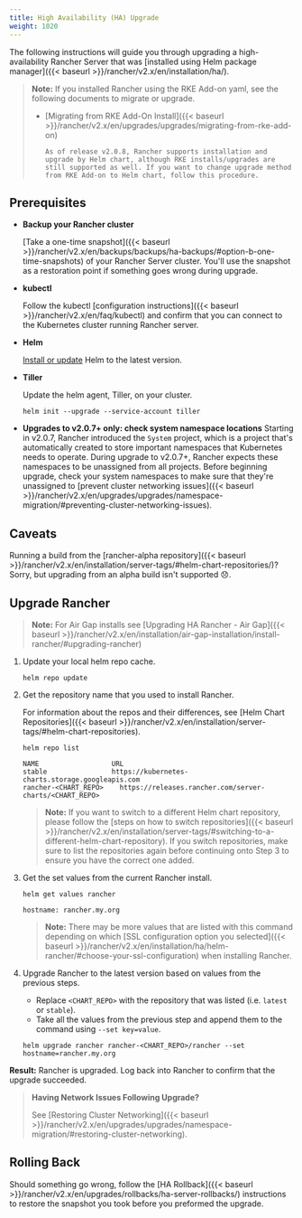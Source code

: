 ```yaml
---
title: High Availability (HA) Upgrade
weight: 1020
---
```


The following instructions will guide you through upgrading a high-availability Rancher Server that was [installed using Helm package manager]({{< baseurl >}}/rancher/v2.x/en/installation/ha/).

>**Note:** If you installed Rancher using the RKE Add-on yaml, see the following documents to migrate or upgrade.
>
>* [Migrating from RKE Add-On Install]({{< baseurl >}}/rancher/v2.x/en/upgrades/upgrades/migrating-from-rke-add-on)
>
>       As of release v2.0.8, Rancher supports installation and upgrade by Helm chart, although RKE installs/upgrades are still supported as well. If you want to change upgrade method from RKE Add-on to Helm chart, follow this procedure.


## Prerequisites

- **Backup your Rancher cluster**

    [Take a one-time snapshot]({{< baseurl >}}/rancher/v2.x/en/backups/backups/ha-backups/#option-b-one-time-snapshots)
    of your Rancher Server cluster. You'll use the snapshot as a restoration point if something goes wrong during upgrade.

- **kubectl**

    Follow the kubectl [configuration instructions]({{< baseurl >}}/rancher/v2.x/en/faq/kubectl) and confirm that you can connect to the Kubernetes cluster running Rancher server.

- **Helm**

    [Install or update](https://docs.helm.sh/using_helm/#installing-helm) Helm to the latest version.

- **Tiller**

    Update the helm agent, Tiller, on your cluster.

    ```
    helm init --upgrade --service-account tiller
    ```
- **Upgrades to v2.0.7+ only: check system namespace locations**
     Starting in v2.0.7, Rancher introduced the `System` project, which is a project that's automatically created to store important namespaces that Kubernetes needs to operate. During upgrade to v2.0.7+, Rancher expects these namespaces to be unassigned from all projects. Before beginning upgrade, check your system namespaces to make sure that they're unassigned to [prevent cluster networking issues]({{< baseurl >}}/rancher/v2.x/en/upgrades/upgrades/namespace-migration/#preventing-cluster-networking-issues).

## Caveats

Running a build from the [rancher-alpha repository]({{< baseurl >}}/rancher/v2.x/en/installation/server-tags/#helm-chart-repositories/)? Sorry, but upgrading from an alpha build isn't supported 😞.

## Upgrade Rancher

> **Note:** For Air Gap installs see [Upgrading HA Rancher - Air Gap]({{< baseurl >}}/rancher/v2.x/en/installation/air-gap-installation/install-rancher/#upgrading-rancher)

1. Update your local helm repo cache.

    ```
    helm repo update
    ```

2. Get the repository name that you used to install Rancher.

    For information about the repos and their differences, see [Helm Chart Repositories]({{< baseurl >}}/rancher/v2.x/en/installation/server-tags/#helm-chart-repositories).

    ```
    helm repo list

    NAME          	      URL
    stable        	      https://kubernetes-charts.storage.googleapis.com
    rancher-<CHART_REPO>	https://releases.rancher.com/server-charts/<CHART_REPO>
    ```

    > **Note:** If you want to switch to a different Helm chart repository, please follow the [steps on how to switch repositories]({{< baseurl >}}/rancher/v2.x/en/installation/server-tags/#switching-to-a-different-helm-chart-repository). If you switch repositories, make sure to list the repositories again before continuing onto Step 3 to ensure you have the correct one added.

3. Get the set values from the current Rancher install.

    ```
    helm get values rancher

    hostname: rancher.my.org
    ```

    > **Note:** There may be more values that are listed with this command depending on which [SSL configuration option you selected]({{< baseurl >}}/rancher/v2.x/en/installation/ha/helm-rancher/#choose-your-ssl-configuration) when installing Rancher.

4. Upgrade Rancher to the latest version based on values from the previous steps.

    - Replace `<CHART_REPO>` with the repository that was listed (i.e. `latest` or `stable`).
    - Take all the values from the previous step and append them to the command using `--set key=value`.

    ```
    helm upgrade rancher rancher-<CHART_REPO>/rancher --set hostname=rancher.my.org
    ```

**Result:** Rancher is upgraded. Log back into Rancher to confirm that the upgrade succeeded.

>**Having Network Issues Following Upgrade?**
>
> See [Restoring Cluster Networking]({{< baseurl >}}/rancher/v2.x/en/upgrades/upgrades/namespace-migration/#restoring-cluster-networking).

## Rolling Back

Should something go wrong, follow the [HA Rollback]({{< baseurl >}}/rancher/v2.x/en/upgrades/rollbacks/ha-server-rollbacks/) instructions to restore the snapshot you took before you preformed the upgrade.
